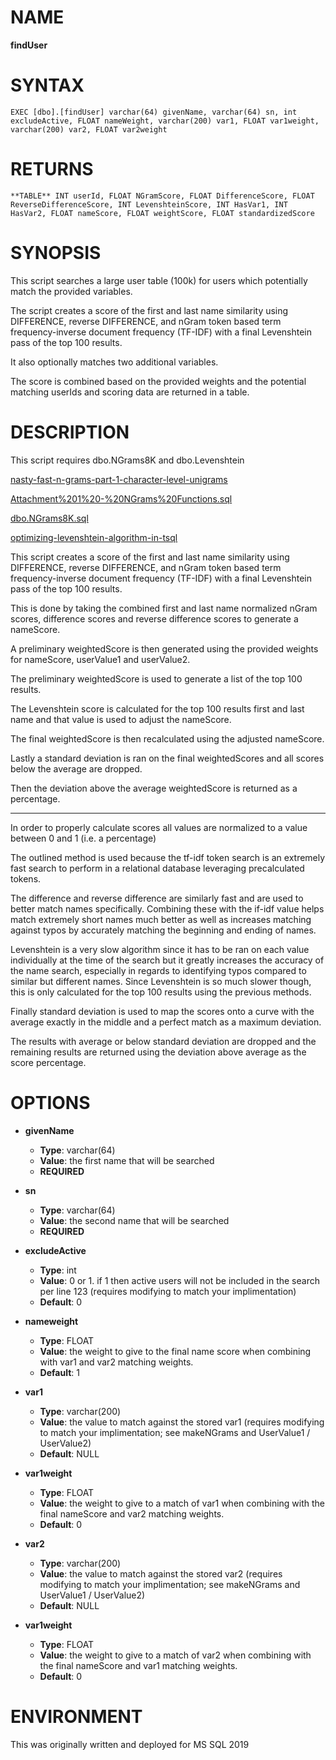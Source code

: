 # NAME
**findUser**

# SYNTAX
```
EXEC [dbo].[findUser] varchar(64) givenName, varchar(64) sn, int excludeActive, FLOAT nameWeight, varchar(200) var1, FLOAT var1weight, varchar(200) var2, FLOAT var2weight
```

# RETURNS
```
**TABLE** INT userId, FLOAT NGramScore, FLOAT DifferenceScore, FLOAT ReverseDifferenceScore, INT LevenshteinScore, INT HasVar1, INT HasVar2, FLOAT nameScore, FLOAT weightScore, FLOAT standardizedScore
```

# SYNOPSIS
This script searches a large user table (100k) for users which potentially match the provided variables.

The script creates a score of the first and last name similarity using DIFFERENCE, reverse DIFFERENCE, and nGram token based term frequency-inverse document frequency (TF-IDF) with a final Levenshtein pass of the top 100 results.

It also optionally matches two additional variables.

The score is combined based on the provided weights and the potential matching userIds and scoring data are returned in a table.

# DESCRIPTION
This script requires dbo.NGrams8K and dbo.Levenshtein

[nasty-fast-n-grams-part-1-character-level-unigrams](https://www.sqlservercentral.com/articles/nasty-fast-n-grams-part-1-character-level-unigrams)

[Attachment%201%20-%20NGrams%20Functions.sql](https://www.sqlservercentral.com/wp-content/uploads/2019/05/Attachment%201%20-%20NGrams%20Functions.sql)

[dbo.NGrams8K.sql](https://github.com/AlanBurstein/SQL-Library/blob/master/dbo.NGrams8K.sql)

[optimizing-levenshtein-algorithm-in-tsql](http://blog.softwx.net/2014/12/optimizing-levenshtein-algorithm-in-tsql.html)

This script creates a score of the first and last name similarity using 
DIFFERENCE, reverse DIFFERENCE, and nGram token based term frequency-inverse document frequency (TF-IDF)
with a final Levenshtein pass of the top 100 results.

This is done by taking the combined first and last name normalized nGram scores, difference scores and reverse difference scores
to generate a nameScore.

A preliminary weightedScore is then generated using the provided weights for nameScore, userValue1 and userValue2.

The preliminary weightedScore is used to generate a list of the top 100 results.

The Levenshtein score is calculated for the top 100 results first and last name and that value is used to adjust the nameScore.

The final weightedScore is then recalculated using the adjusted nameScore.

Lastly a standard deviation is ran on the final weightedScores and all scores below the average are dropped.

Then the deviation above the average weightedScore is returned as a percentage.

---------------------------

In order to properly calculate scores all values are normalized to a value between 0 and 1 (i.e. a percentage)

The outlined method is used because the tf-idf token search is an extremely fast search to perform in a relational database 
leveraging precalculated tokens.

The difference and reverse difference are similarly fast and are used to better match names specifically. Combining these with 
the if-idf value helps match extremely short names much better as well as increases matching against typos by accurately matching 
the beginning and ending of names.

Levenshtein is a very slow algorithm since it has to be ran on each value individually at the time of the search but it greatly increases
the accuracy of the name search, especially in regards to identifying typos compared to similar but different names. Since Levenshtein 
is so much slower though, this is only calculated for the top 100 results using the previous methods.

Finally standard deviation is used to map the scores onto a curve with the average exactly in the middle and a perfect match as a maximum deviation.

The results with average or below standard deviation are dropped and the remaining results are returned using the deviation above average as the
score percentage.

# OPTIONS
- **givenName**
  - **Type**: varchar(64)
  - **Value**: the first name that will be searched
  - **REQUIRED**
    
- **sn**
  - **Type**: varchar(64)
  - **Value**: the second name that will be searched
  - **REQUIRED**

- **excludeActive**
  - **Type**: int
  - **Value**: 0 or 1. if 1 then active users will not be included in the search per line 123 (requires modifying to match your implimentation)
  - **Default**: 0

- **nameweight**
  - **Type**: FLOAT
  - **Value**: the weight to give to the final name score when combining with var1 and var2 matching weights.
  - **Default**: 1

- **var1**
  - **Type**: varchar(200)
  - **Value**: the value to match against the stored var1 (requires modifying to match your implimentation; see makeNGrams and UserValue1 / UserValue2)
  - **Default**: NULL

- **var1weight**
  - **Type**: FLOAT
  - **Value**: the weight to give to a match of var1 when combining with the final nameScore and var2 matching weights.
  - **Default**: 0

- **var2**
  - **Type**: varchar(200)
  - **Value**: the value to match against the stored var2 (requires modifying to match your implimentation; see makeNGrams and UserValue1 / UserValue2)
  - **Default**: NULL

- **var1weight**
  - **Type**: FLOAT
  - **Value**: the weight to give to a match of var2 when combining with the final nameScore and var1 matching weights.
  - **Default**: 0
 
# ENVIRONMENT
This was originally written and deployed for MS SQL 2019
